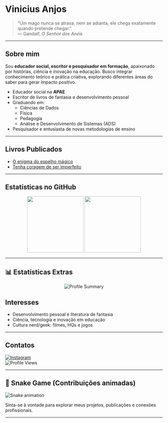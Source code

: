 # Vinicius Anjos

> "Um mago nunca se atrasa, nem se adianta, ele chega exatamente quando pretende chegar."  
> — Gandalf, *O Senhor dos Anéis*

---

## Sobre mim
Sou **educador social, escritor e pesquisador em formação**, apaixonado por histórias, ciência e inovação na educação. Busco integrar conhecimento teórico e prática criativa, explorando diferentes áreas do saber para gerar impacto positivo.  

- Educador social na **APAE**  
- Escritor de livros de fantasia e desenvolvimento pessoal  
- Graduando em:
  - Ciências de Dados  
  - Física  
  - Pedagogia  
  - Análise e Desenvolvimento de Sistemas (ADS)  
- Pesquisador e entusiasta de novas metodologias de ensino  

---

## Livros Publicados
- [O enigma do espelho mágico](https://loja.uiclap.com/titulo/ua35763/)  
- [Tenha coragem de ser imperfeito](https://loja.uiclap.com/titulo/ua38531/) 


  
---
## Estatísticas no GitHub

<div align="center">
  <img src="https://github-readme-stats.vercel.app/api?username=v-anjos&show_icons=true&theme=radical" height="180em"/>
  <img src="https://github-readme-stats.vercel.app/api/top-langs/?username=v-anjos&layout=compact&theme=radical" height="180em"/>
</div>

---
## 📊 Estatísticas Extras

<div align="center">

![Profile Summary](https://github-profile-summary-cards.vercel.app/api/cards/profile-details?username=v-anjos&theme=radical)  

</div>

## Interesses
- Desenvolvimento pessoal e literatura de fantasia  
- Ciência, tecnologia e inovação em educação  
- Cultura nerd/geek: filmes, HQs e jogos

---

## Contatos
[![Instagram](https://img.shields.io/badge/-Instagram-E4405F?style=for-the-badge&logo=instagram&logoColor=white)](https://www.instagram.com/ovinianjos/)  
![Profile Views](https://komarev.com/ghpvc/?username=vanjosa&label=Visualizações&color=blueviolet&style=flat-square)

---

## 🐍 Snake Game (Contribuições animadas)

![Snake animation](https://github.com/v-anjos/v-anjos/blob/output/github-contribution-grid-snake.svg)

Sinta-se à vontade para explorar meus projetos, publicações e conexões profissionais.

---




